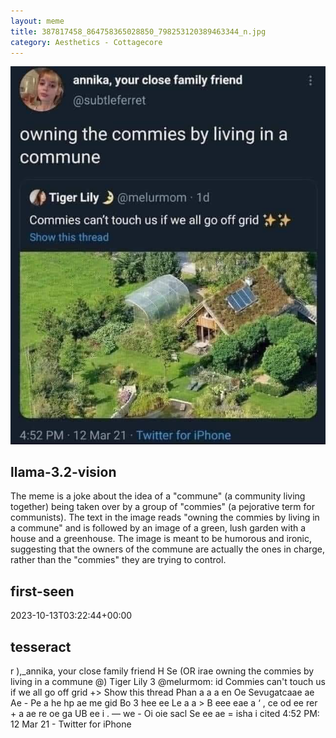 ```yaml
---
layout: meme
title: 387817458_864758365028850_798253120389463344_n.jpg
category: Aesthetics - Cottagecore
---
```


<div markdown="0"><a href="387817458_864758365028850_798253120389463344_n.jpg"><img class="photo" src="387817458_864758365028850_798253120389463344_n.jpg" /></a>

<h2>llama-3.2-vision</h2>
<p title="Llama-3.2-11B is a really good model that probably gets the visual details right but doesn't understand literary or media references, and often fails to accurately represent the physical arrangement of objects and the implied relationships between the objects.">The meme is a joke about the idea of a &quot;commune&quot; (a community living together) being taken over by a group of &quot;commies&quot; (a pejorative term for communists). The text in the image reads &quot;owning the commies by living in a commune&quot; and is followed by an image of a green, lush garden with a house and a greenhouse. The image is meant to be humorous and ironic, suggesting that the owners of the commune are actually the ones in charge, rather than the &quot;commies&quot; they are trying to control.</p>

<h2>first-seen</h2>
<p title="Because Git doesn't preserve file modification times, this metadata file contains the file's modification time when it was added to the library.">2023-10-13T03:22:44+00:00</p>

<h2>tesseract</h2>
<p title="Tesseract is often terrible and just gives a lot of nonsense characters, but it used to be the state of the art, and usually it is better at correctly representing text than llama-3.2-vision-11b.">r ),_annika, your close family friend H Se (OR irae owning the commies by living in a commune @) Tiger Lily 3 @melurmom: id Commies can&#x27;t touch us if we all go off grid +&gt; Show this thread Phan a a a en Oe Sevugatcaae ae Ae - Pe a he hp ae me gid Bo 3 hee ee Le a a &gt; B eee eae a ‘ , ce od ee rer + a ae re oe ga UB ee i . — we - Oi oie sacl Se ee ae = isha i cited 4:52 PM: 12 Mar 21 - Twitter for iPhone</p>

</div>

